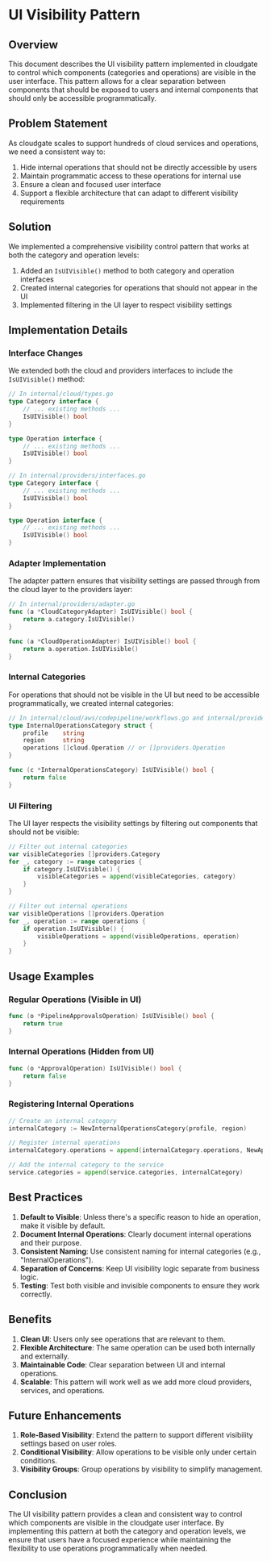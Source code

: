 # UI Visibility Pattern

## Overview

This document describes the UI visibility pattern implemented in cloudgate to control which components (categories and operations) are visible in the user interface. This pattern allows for a clear separation between components that should be exposed to users and internal components that should only be accessible programmatically.

## Problem Statement

As cloudgate scales to support hundreds of cloud services and operations, we need a consistent way to:

1. Hide internal operations that should not be directly accessible by users
2. Maintain programmatic access to these operations for internal use
3. Ensure a clean and focused user interface
4. Support a flexible architecture that can adapt to different visibility requirements

## Solution

We implemented a comprehensive visibility control pattern that works at both the category and operation levels:

1. Added an `IsUIVisible()` method to both category and operation interfaces
2. Created internal categories for operations that should not appear in the UI
3. Implemented filtering in the UI layer to respect visibility settings

## Implementation Details

### Interface Changes

We extended both the cloud and providers interfaces to include the `IsUIVisible()` method:

```go
// In internal/cloud/types.go
type Category interface {
    // ... existing methods ...
    IsUIVisible() bool
}

type Operation interface {
    // ... existing methods ...
    IsUIVisible() bool
}

// In internal/providers/interfaces.go
type Category interface {
    // ... existing methods ...
    IsUIVisible() bool
}

type Operation interface {
    // ... existing methods ...
    IsUIVisible() bool
}
```

### Adapter Implementation

The adapter pattern ensures that visibility settings are passed through from the cloud layer to the providers layer:

```go
// In internal/providers/adapter.go
func (a *CloudCategoryAdapter) IsUIVisible() bool {
    return a.category.IsUIVisible()
}

func (a *CloudOperationAdapter) IsUIVisible() bool {
    return a.operation.IsUIVisible()
}
```

### Internal Categories

For operations that should not be visible in the UI but need to be accessible programmatically, we created internal categories:

```go
// In internal/cloud/aws/codepipeline/workflows.go and internal/providers/aws/codepipeline/workflows.go
type InternalOperationsCategory struct {
    profile    string
    region     string
    operations []cloud.Operation // or []providers.Operation
}

func (c *InternalOperationsCategory) IsUIVisible() bool {
    return false
}
```

### UI Filtering

The UI layer respects the visibility settings by filtering out components that should not be visible:

```go
// Filter out internal categories
var visibleCategories []providers.Category
for _, category := range categories {
    if category.IsUIVisible() {
        visibleCategories = append(visibleCategories, category)
    }
}

// Filter out internal operations
var visibleOperations []providers.Operation
for _, operation := range operations {
    if operation.IsUIVisible() {
        visibleOperations = append(visibleOperations, operation)
    }
}
```

## Usage Examples

### Regular Operations (Visible in UI)

```go
func (o *PipelineApprovalsOperation) IsUIVisible() bool {
    return true
}
```

### Internal Operations (Hidden from UI)

```go
func (o *ApprovalOperation) IsUIVisible() bool {
    return false
}
```

### Registering Internal Operations

```go
// Create an internal category
internalCategory := NewInternalOperationsCategory(profile, region)

// Register internal operations
internalCategory.operations = append(internalCategory.operations, NewApprovalOperation(profile, region))

// Add the internal category to the service
service.categories = append(service.categories, internalCategory)
```

## Best Practices

1. **Default to Visible**: Unless there's a specific reason to hide an operation, make it visible by default.
2. **Document Internal Operations**: Clearly document internal operations and their purpose.
3. **Consistent Naming**: Use consistent naming for internal categories (e.g., "InternalOperations").
4. **Separation of Concerns**: Keep UI visibility logic separate from business logic.
5. **Testing**: Test both visible and invisible components to ensure they work correctly.

## Benefits

1. **Clean UI**: Users only see operations that are relevant to them.
2. **Flexible Architecture**: The same operation can be used both internally and externally.
3. **Maintainable Code**: Clear separation between UI and internal operations.
4. **Scalable**: This pattern will work well as we add more cloud providers, services, and operations.

## Future Enhancements

1. **Role-Based Visibility**: Extend the pattern to support different visibility settings based on user roles.
2. **Conditional Visibility**: Allow operations to be visible only under certain conditions.
3. **Visibility Groups**: Group operations by visibility to simplify management.

## Conclusion

The UI visibility pattern provides a clean and consistent way to control which components are visible in the cloudgate user interface. By implementing this pattern at both the category and operation levels, we ensure that users have a focused experience while maintaining the flexibility to use operations programmatically when needed. 